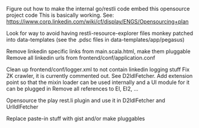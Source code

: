 Figure out how to make the internal go/restli code embed this opensource project code
  This is basically working.  See: https://iwww.corp.linkedin.com/wiki/cf/display/ENGS/Opensourcing+plan

Look for way to avoid having restli-resource-explorer files monkey patched into data-templates (see the .pdsc files in data-templates/app/pegasus)

Remove linkedin specific links from main.scala.html, make them pluggable
Remove all linkedin urls from frontend/conf/application.conf

Clean up frontend/conf/logger.xml to not contain linkedin logging stuff
Fix ZK crawler, it is currently commented out.  See D2IdlFetcher.
Add extension point so that the mixin loader can be used internally and a UI module for it can be plugged in
Remove all references to EI, EI2, ...

Opensource the play rest.li plugin and use it in D2IdlFetcher and UrlIdlFetcher

Replace paste-in stuff with gist and/or make pluggables
